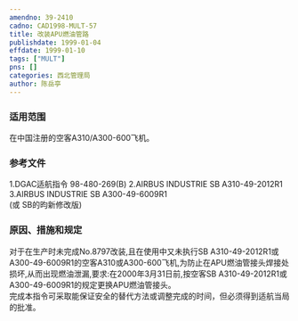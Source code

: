 ```yaml
---
amendno: 39-2410  
cadno: CAD1998-MULT-57  
title: 改装APU燃油管路  
publishdate: 1999-01-04  
effdate: 1999-01-10  
tags: ["MULT"]  
pns: []  
categories: 西北管理局  
author: 陈岳亭  
---
```

  
### 适用范围  
在中国注册的空客A310/A300-600飞机。  
  
<!--more-->  
### 参考文件  
1.DGAC适航指令 98-480-269(B)     2.AIRBUS INDUSTRIE SB A310-49-2012R1     3.AIRBUS INDUSTRIE SB A300-49-6009R1  
(或 SB的昀新修改版)  
  
### 原因、措施和规定  
对于在生产时未完成No.8797改装,且在使用中又未执行SB A310-49-2012R1或A300-49-6009R1的空客A310或A300-600飞机,为防止在APU燃油管接头焊接处损坏,从而出现燃油泄漏,要求:在2000年3月31日前,按空客SB A310-49-2012R1或A300-49-6009R1的规定更换APU燃油管接头。  
    完成本指令可采取能保证安全的替代方法或调整完成的时间，但必须得到适航当局的批准。  
